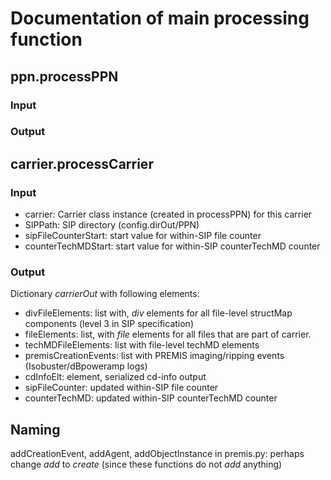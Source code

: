 # Documentation of main processing function 

## ppn.processPPN

### Input

### Output

## carrier.processCarrier

### Input

* carrier: Carrier class instance (created in processPPN) for this carrier
* SIPPath: SIP directory (config.dirOut/PPN)
* sipFileCounterStart: start value for within-SIP file counter
* counterTechMDStart: start value for within-SIP counterTechMD counter

### Output

Dictionary *carrierOut* with following elements:

* divFileElements: list with, *div* elements for all file-level structMap components (level 3 in SIP specification)
* fileElements: list, with *file* elements for all files that are part of carrier.
* techMDFileElements: list with file-level techMD elements
* premisCreationEvents: list with PREMIS imaging/ripping events (Isobuster/dBpoweramp logs)
* cdInfoElt: element, serialized cd-info output
* sipFileCounter: updated within-SIP file counter
* counterTechMD: updated within-SIP counterTechMD counter

## Naming

addCreationEvent, addAgent, addObjectInstance in premis.py: perhaps change *add* to *create* (since these functions do not *add* anything)
